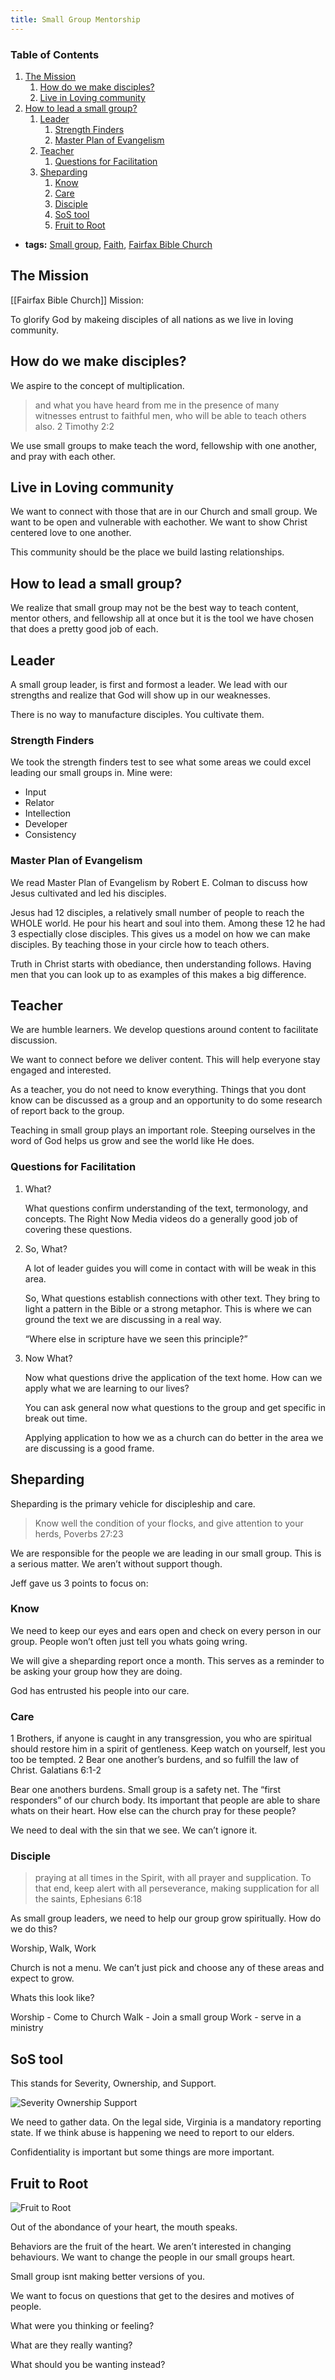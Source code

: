 ```yaml
---
title: Small Group Mentorship
---
```



### Table of Contents

1.  [The Mission](#orge34713f)
    1.  [How do we make disciples?](#orgab94a79)
    2.  [Live in Loving community](#orgbb882cd)
2.  [How to lead a small group?](#orge22a802)
    1.  [Leader](#org2753cc2)
        1.  [Strength Finders](#orge481b8f)
        2.  [Master Plan of Evangelism](#org5222ba6)
    2.  [Teacher](#orgd7ffa6a)
        1.  [Questions for Facilitation](#org080a89b)
    3.  [Sheparding](#orgef171b4)
        1.  [Know](#org0ddc371)
        2.  [Care](#org6cc87ba)
        3.  [Disciple](#orgbf4134b)
        4.  [SoS tool](#orgb715247)
        5.  [Fruit to Root](#org620a8f6)

-   **tags:** [Small group](20200426212938-small_group.md), [Faith](20200426171952-faith.md), [Fairfax Bible Church](fairfax_bible_church_org.md)


<a id="orge34713f"></a>

## The Mission

[[Fairfax Bible Church]] Mission:

To glorify God by makeing disciples of all nations as we live in loving community.


<a id="orgab94a79"></a>

## How do we make disciples?

We aspire to the concept of multiplication.

> and what you have heard from me in the presence of many witnesses entrust to faithful men, who will be able to teach others also.
> 2 Timothy 2:2

We use small groups to make teach the word, fellowship with one another, and pray with each other.


<a id="orgbb882cd"></a>

## Live in Loving community

We want to connect with those that are in our Church and small group. We want to be open and vulnerable with eachother. We want to show Christ centered love to one another.

This community should be the place we build lasting relationships.


<a id="orge22a802"></a>

## How to lead a small group?

We realize that small group may not be the best way to teach content, mentor others, and fellowship all at once but it is the tool we have chosen that does a pretty good job of each.


<a id="org2753cc2"></a>

## Leader

A small group leader, is first and formost a leader. We lead with our strengths and realize that God will show up in our weaknesses.

There is no way to manufacture disciples. You cultivate them.


<a id="orge481b8f"></a>

### Strength Finders

We took the strength finders test to see what some areas we could excel leading our small groups in. Mine were:

-   Input
-   Relator
-   Intellection
-   Developer
-   Consistency


<a id="org5222ba6"></a>

### Master Plan of Evangelism

We read Master Plan of Evangelism by Robert E. Colman to discuss how Jesus cultivated and led his disciples.

Jesus had 12 disciples, a relatively small number of people to reach the WHOLE world. He pour his heart and soul into them. Among these 12 he had 3 espectially close disciples. This gives us a model on how we can make disciples. By teaching those in your circle how to teach others.

Truth in Christ starts with obediance, then understanding follows. Having men that you can look up to as examples of this makes a big difference.


<a id="orgd7ffa6a"></a>

## Teacher

We are humble learners. We develop questions around content to facilitate discussion.

We want to connect before we deliver content. This will help everyone stay engaged and interested.

As a teacher, you do not need to know everything. Things that you dont know can be discussed as a group and an opportunity to do some research of report back to the group.

Teaching in small group plays an important role. Steeping ourselves in the word of God helps us grow and see the world like He does.


<a id="org080a89b"></a>

### Questions for Facilitation

1.  What?

    What questions confirm understanding of the text, termonology, and concepts. The Right Now Media videos do a generally good job of covering these questions.

2.  So, What?

    A lot of leader guides you will come in contact with will be weak in this area.
    
    So, What questions establish connections with other text. They bring to light a pattern in the Bible or a strong metaphor. This is where we can ground the text we are discussing in a real way.
    
    &ldquo;Where else in scripture have we seen this principle?&rdquo;

3.  Now What?

    Now what questions drive the application of the text home. How can we apply what we are learning to our lives?
    
    You can ask general now what questions to the group and get specific in break out time.
    
    Applying application to how we as a church can do better in the area we are discussing is a good frame.


<a id="orgef171b4"></a>

## Sheparding

Sheparding is the primary vehicle for discipleship and care.

> Know well the condition of your flocks,
> and give attention to your herds,
> Poverbs 27:23

We are responsible for the people we are leading in our small group. This is a serious matter. We aren&rsquo;t without support though.

Jeff gave us 3 points to focus on:


<a id="org0ddc371"></a>

### Know

We need to keep our eyes and ears open and check on every person in our group. People won&rsquo;t often just tell you whats going wring.

We will give a sheparding report once a month. This serves as a reminder to be asking your group how they are doing.

God has entrusted his people into our care.


<a id="org6cc87ba"></a>

### Care

1 Brothers, if anyone is caught in any transgression, you who are spiritual should restore him in a spirit of gentleness. Keep watch on yourself, lest you too be tempted. 2 Bear one another&rsquo;s burdens, and so fulfill the law of Christ.
Galatians 6:1-2

Bear one anothers burdens. Small group is a safety net. The &ldquo;first responders&rdquo; of our church body. Its important that people are able to share whats on their heart. How else can the church pray for these people?

We need to deal with the sin that we see. We can&rsquo;t ignore it.


<a id="orgbf4134b"></a>

### Disciple

> praying at all times in the Spirit, with all prayer and supplication. To that end, keep alert with all perseverance, making supplication for all the saints,
> Ephesians 6:18

As small group leaders, we need to help our group grow spiritually. How do we do this?

Worship, Walk, Work

Church is not a menu. We can&rsquo;t just pick and choose any of these areas and expect to grow.

Whats this look like?

Worship - Come to Church
Walk - Join a small group
Work - serve in a ministry


<a id="orgb715247"></a>

## SoS tool

This stands for Severity, Ownership, and Support.

![Severity Ownership Support](https://firebasestorage.googleapis.com/v0/b/firescript-577a2.appspot.com/o/imgs%2Fapp%2Fians-big-roam%2FOZZAuTBLC1?alt=media&token=e78e94fb-e0e7-4bdd-995c-fe322c2837ec)

We need to gather data. On the legal side, Virginia is a mandatory reporting state. If we think abuse is happening we need to report to our elders.

Confidentiality is important but some things are more important.


<a id="org620a8f6"></a>

## Fruit to Root

![Fruit to Root](https://firebasestorage.googleapis.com/v0/b/firescript-577a2.appspot.com/o/imgs%2Fapp%2Fians-big-roam%2FksbujUFRvC?alt=media&token=f86927f4-b358-4413-8489-59645679d8cf)

Out of the abondance of your heart, the mouth speaks.

Behaviors are the fruit of the heart. We aren&rsquo;t interested in changing behaviours. We want to change the people in our small groups heart.

Small group isnt making better versions of you.

We want to focus on questions that get to the desires and motives of people.

What were you thinking or feeling?

What are they really wanting?

What should you be wanting instead?


